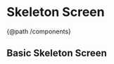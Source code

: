 # Skeleton Screen
{@path /components}

## Basic Skeleton Screen

<demo-view path="docs/components/skeleton-demo/basic-skeleton">
  <aui-basic-skeleton></aui-basic-skeleton>
</demo-view>